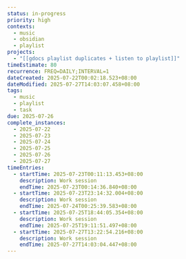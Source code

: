```yaml
---
status: in-progress
priority: high
contexts:
  - music
  - obsidian
  - playlist
projects:
  - "[[gdocs playlist duplicates + listen to playlist]]"
timeEstimate: 80
recurrence: FREQ=DAILY;INTERVAL=1
dateCreated: 2025-07-22T00:02:18.523+08:00
dateModified: 2025-07-27T14:03:07.458+08:00
tags:
  - music
  - playlist
  - task
due: 2025-07-26
complete_instances:
  - 2025-07-22
  - 2025-07-23
  - 2025-07-24
  - 2025-07-25
  - 2025-07-26
  - 2025-07-27
timeEntries:
  - startTime: 2025-07-23T00:11:13.453+08:00
    description: Work session
    endTime: 2025-07-23T00:14:36.840+08:00
  - startTime: 2025-07-23T23:14:32.004+08:00
    description: Work session
    endTime: 2025-07-24T00:25:39.583+08:00
  - startTime: 2025-07-25T18:44:05.354+08:00
    description: Work session
    endTime: 2025-07-25T19:11:51.497+08:00
  - startTime: 2025-07-27T13:22:54.216+08:00
    description: Work session
    endTime: 2025-07-27T14:03:04.447+08:00
---
```


